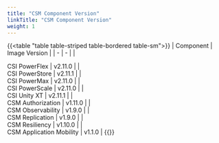 ```yaml
---
title: "CSM Component Version"
linkTitle: "CSM Component Version"
weight: 1 
--- 
```


{{<table "table table-striped table-bordered table-sm">}}
| Component | Image Version |
| - | - |
|<div style="text-align:left"> CSI PowerFlex | v2.11.0 |
|<div style="text-align:left"> CSI PowerStore | v2.11.1 |
|<div style="text-align:left"> CSI PowerMax | v2.11.0 |
|<div style="text-align:left"> CSI PowerScale | v2.11.0 |
|<div style="text-align:left"> CSI Unity XT | v2.11.1 |
|<div style="text-align:left"> CSM Authorization | v1.11.0 |
|<div style="text-align:left"> CSM Observability | v1.9.0 |
|<div style="text-align:left"> CSM Replication | v1.9.0 |
|<div style="text-align:left"> CSM Resiliency | v1.10.0 |
|<div style="text-align:left"> CSM Application Mobility | v1.1.0 |
{{</table>}}